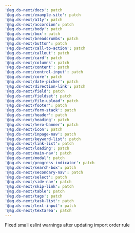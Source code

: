 ```yaml
---
'@ag.ds-next/docs': patch
'@ag.ds-next/example-site': patch
'@ag.ds-next/a11y': patch
'@ag.ds-next/accordion': patch
'@ag.ds-next/body': patch
'@ag.ds-next/box': patch
'@ag.ds-next/breadcrumbs': patch
'@ag.ds-next/button': patch
'@ag.ds-next/call-to-action': patch
'@ag.ds-next/callout': patch
'@ag.ds-next/card': patch
'@ag.ds-next/columns': patch
'@ag.ds-next/content': patch
'@ag.ds-next/control-input': patch
'@ag.ds-next/core': patch
'@ag.ds-next/date-picker': patch
'@ag.ds-next/direction-link': patch
'@ag.ds-next/field': patch
'@ag.ds-next/fieldset': patch
'@ag.ds-next/file-upload': patch
'@ag.ds-next/footer': patch
'@ag.ds-next/form-stack': patch
'@ag.ds-next/header': patch
'@ag.ds-next/heading': patch
'@ag.ds-next/hero-banner': patch
'@ag.ds-next/icon': patch
'@ag.ds-next/inpage-nav': patch
'@ag.ds-next/keyword-list': patch
'@ag.ds-next/link-list': patch
'@ag.ds-next/loading': patch
'@ag.ds-next/main-nav': patch
'@ag.ds-next/modal': patch
'@ag.ds-next/progress-indicator': patch
'@ag.ds-next/search-box': patch
'@ag.ds-next/secondary-nav': patch
'@ag.ds-next/select': patch
'@ag.ds-next/side-nav': patch
'@ag.ds-next/skip-link': patch
'@ag.ds-next/table': patch
'@ag.ds-next/tags': patch
'@ag.ds-next/task-list': patch
'@ag.ds-next/text-input': patch
'@ag.ds-next/textarea': patch
---
```


Fixed small eslint warnings after updating import order rule
